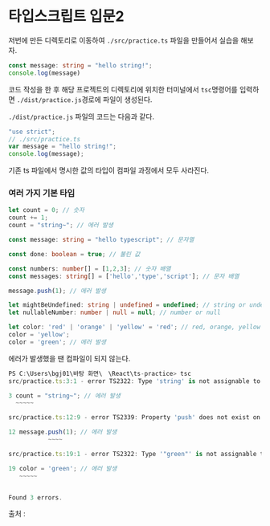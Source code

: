 # 타입스크립트 입문2

저번에 만든 디렉토리로 이동하여 `./src/practice.ts` 파일을 만들어서 실습을 해보자. 

```typescript
const message: string = "hello string!";
console.log(message)
```

코드 작성을 한 후 해당 프로젝트의 디렉토리에 위치한 터미널에서 `tsc`명령어를 입력하면 `./dist/practice.js`경로에 파일이 생성된다.

`./dist/practice.js` 파일의 코드는 다음과 같다.

```typescript
"use strict";
// ./src/practice.ts
var message = "hello string!";
console.log(message);
```

기존 ts 파일에서 명시한 값의 타입이 컴파일 과정에서 모두 사라진다.

### 여러 가지 기본 타입

```typescript
let count = 0; // 숫자
count += 1;
count = "string~"; // 에러 발생

const message: string = "hello typescript"; // 문자열

const done: boolean = true; // 불린 값

const numbers: number[] = [1,2,3]; // 숫자 배열
const messages: string[] = ['hello','type','script']; // 문자 배열

message.push(1); // 에러 발생

let mightBeUndefined: string | undefined = undefined; // string or undefined
let nullableNumber: number | null = null; // number or null

let color: 'red' | 'orange' | 'yellow' = 'red'; // red, orange, yellow 중 하나
color = 'yellow';
color = 'green'; // 에러 발생
```

에러가 발생했을 땐 컴파일이 되지 않는다.

```typescript
PS C:\Users\bgj01\바탕 화면\　\React\ts-practice> tsc
src/practice.ts:3:1 - error TS2322: Type 'string' is not assignable to type 'number'.

3 count = "string~"; // 에러 발생
  ~~~~~

src/practice.ts:12:9 - error TS2339: Property 'push' does not exist on type 'string'.

12 message.push(1); // 에러 발생
           ~~~~

src/practice.ts:19:1 - error TS2322: Type '"green"' is not assignable to type '"red" | "orange" | "yellow"'.

19 color = 'green'; // 에러 발생
   ~~~~~


Found 3 errors.
```

출처 : 

[TypeScript]: https://velog.io/@hih0327/TypeScript-%EA%B8%B0%EC%B4%88-%EC%97%B0%EC%8A%B5	"TypeScript 기초 연습"





